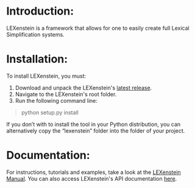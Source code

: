 # Introduction:

LEXenstein is a framework that allows for one to easily create full Lexical Simplification systems.

# Installation:

To install LEXenstein, you must:

1. Download and unpack the LEXenstein's [latest release](https://github.com/ghpaetzold/LEXenstein/releases/tag/v1.0).
2. Navigate to the LEXenstein's root folder.
3. Run the following command line:
	
> python setup.py install
		
If you don’t with to install the tool in your Python distribution, you can alternatively
copy the “lexenstein” folder into the folder of your project.

# Documentation:

For instructions, tutorials and examples, take a look at the [LEXenstein Manual](https://github.com/ghpaetzold/LEXenstein/raw/master/manual/LEXenstein%20Manual.pdf).
You can also access LEXenstein's API documentation [here](http://ghpaetzold.github.io/lexenstein/documentation/).
